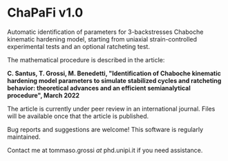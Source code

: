 # ChaPaFi v1.0

Automatic identification of parameters for 3-backstresses Chaboche kinematic hardening model, starting from uniaxial strain-controlled experimental tests and an optional ratcheting test.

The mathematical procedure is described in the article:

**C. Santus, T. Grossi, M. Benedetti, "Identification of Chaboche kinematic hardening model parameters to simulate stabilized cycles and ratcheting behavior: theoretical advances and an efficient semianalytical procedure", March 2022**

The article is currently under peer review in an international journal. 
Files will be available once that the article is published.

Bug reports and suggestions are welcome! This software is regularly maintained.

Contact me at tommaso.grossi _at_ phd.unipi.it if you need assistance.
